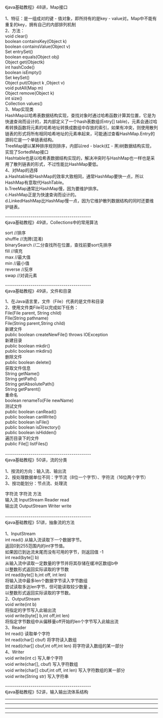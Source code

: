 《java基础教程》48讲，Map接口 <br>
<br>
1、特征：是一组成对的键 - 值对象，即所持有的是key - value对。Map中不能有重复的key，拥有自己的内部排列机制 <br>
2、方法： <br>
void clear() <br>
boolean containsKey(Object k) <br>
boolean containsValue(Object v) <br>
Set entrySet() <br>
boolean equals(Object obj) <br>
Object get(Objectk) <br>
int hashCode() <br>
boolean isEmpty() <br>
Set keySet() <br>
Object put(Object k ,Object v) <br>
void putAll(Map m) <br>
Object remove(Object k) <br>
int size() <br>
Collection values() <br>
3、Map实现类 <br>
HashMap以哈希表数据结构实现，查找对象时通过哈希函数计算其位置，它是为快速查询而设计的，其内部定义了一个hash表数组(Entry[] table)，元素会通过哈希转换函数将元素的哈希地址转换成数组中存放的索引，如果有冲突，则使用散列链表的形式将所有相同哈希地址的元素串起来，可能通过查看HashMap.Entry的源码它是一个单链表结构。 <br>
TreeMap键以某种排序规则排序，内部以red - black(红 - 黑)树数据结构实现，实现了SortedMap接口 <br>
Hashtable也是以哈希表数据结构实现的，解决冲突时与HashMap也一样也是采用了散列链表的形式，不过性能比HashMap要低。<br>
4、对Map的选择 <br>
a.Hashtable和HashMap的效率大致相同，通常HashMap要快一点，所以HashMap有意取代HashTable。 <br>
b.TreeMap通常比HashMap慢，因为要维护排序。 <br>
c.HashMap正是为快速查询而设计的。 <br>
d.LinkedHashMap比HashMap慢一点，因为它维护散列数据结构的同时还要维护链表。<br>

--------------------------------------------<br>
《java基础教程》49讲，Collections中的常用算法 <br>

sort //排序 <br>
shuffle //洗牌(混淆) <br>
binarySearch //二分查找所在位置，查找前要sort先排序 <br>
fill //填充 <br>
max //最大值 <br>
min //最小值 <br>
reverse //反序 <br>
swap //对调元素<br>

--------------------------------------------<br>
《java基础教程》49讲，文件和目录 <br>

1、在Java语言里，文件（File）代表的是文件和目录 <br>
2、使用文件类File可以完成如下任务： <br>
File(File parent, String child) <br>
FIle(String pathname) <br>
File(String parent,String child) <br>
新建文件 <br>
public boolean createNewFile() throws IOException <br>
新建目录 <br>
public boolean mkdir() <br>
public boolean mkdirs() <br>
删除文件 <br>
public boolean delete() <br>
获取文件信息 <br>
String getName() <br>
String getPath() <br>
String getAbsolutePath() <br>
String getParent() <br>
重命名 <br>
boolean renameTo(File newName) <br>
测试文件 <br>
public boolean canRead() <br>
public boolean canWrite() <br>
public boolean isFile() <br>
public boolean isDirectory() <br>
public boolean isHidden() <br>
遍历目录下的文件 <br>
public File[] listFiles()<br>
<br>
--------------------------------------------<br>
《java基础教程》50讲，流的分类 <br>
<br>
1、按流的方向：输入流、输出流 <br>
2、按处理数据单位不同：字节流（8位一个字节）、字符流（16位两个字节） <br>
3、按功能划分：节点流、处理流 <br>

字符流 字符流 方法 <br>
输入流 InputStream Reader read <br>
输出流 OutputStream Writer write<br>
<br>
--------------------------------------------<br>
《java基础教程》51讲，抽象流的方法 <br>
<br>
1、InputStream <br>
int read() 从输入流读取下一个数据字节。 <br>
返回0到255范围内的int字节值。 <br>
如果因已到达流末尾而没有可用的字节，则返回值 -1 <br>
int read(byte[] b) <br>
从输入流中读取一定数量的字节并将其存储在缓冲区数组b中 <br>
以整数形式返回实际读取的字节数 <br>
int read(byte[] b,int off, int len) <br>
将输入流中最多len个数据字节读入字节数组 <br>
尝试读取多达len字节，但可能读取较少数量 。 <br>
以整数形式返回实际读取的字节数。 <br>
2、OutputStream <br>
void write(int b) <br>
将指定的字节写入此输出流 <br>
void write(byte[] b,int off,int len) <br>
将指定字节数组中从偏移量off开始的len个字节写入此输出流 <br>
3、Reader <br>
Int read() 读取单个字符 <br>
Int read(char[] cbuf) 将字符读入数组 <br>
Int read(char[] cbuf,int off,int len) 将字符读入数组的某一部分 <br>
4、Writer <br>
void write(int c) 写入单个字符 <br>
void write(char[], cbuf) 写入字符数组 <br>
void write(char[] cbuf,int off, int len) 写入字符数组的某一部分 <br>
void write(String str) 写入字符串<br>

--------------------------------------------<br>
《java基础教程》52讲，输入输出流体系结构 <br>


--------------------------------------------
--------------------------------------------
--------------------------------------------
--------------------------------------------

